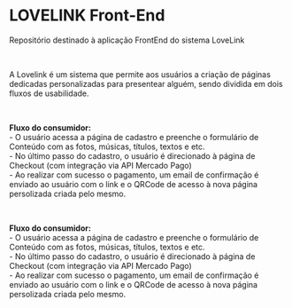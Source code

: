 <h1>LOVELINK Front-End</h1>
<p>Repositório destinado à aplicação FrontEnd do sistema LoveLink</p>
<br>
<p>A Lovelink é um sistema que permite aos usuários a criação de páginas dedicadas personalizadas para presentear alguém, sendo dividida em dois fluxos de usabilidade.</p>
<br>
<p><b>Fluxo do consumidor:</b> <br> - O usuário acessa a página de cadastro e preenche o formulário de Conteúdo com as fotos, músicas, títulos, textos e etc.
<br> - No último passo do cadastro, o usuário é direcionado à página de Checkout (com integração via API Mercado Pago)
<br> - Ao realizar com sucesso o pagamento, um email de confirmação é enviado ao usuário com o link e o QRCode de acesso à nova página persolizada criada pelo mesmo.</p>
<br>
<p><b>Fluxo do consumidor:</b> <br> - O usuário acessa a página de cadastro e preenche o formulário de Conteúdo com as fotos, músicas, títulos, textos e etc.
<br> - No último passo do cadastro, o usuário é direcionado à página de Checkout (com integração via API Mercado Pago)
<br> - Ao realizar com sucesso o pagamento, um email de confirmação é enviado ao usuário com o link e o QRCode de acesso à nova página persolizada criada pelo mesmo.</p>
